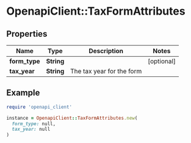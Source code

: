# OpenapiClient::TaxFormAttributes

## Properties

| Name | Type | Description | Notes |
| ---- | ---- | ----------- | ----- |
| **form_type** | **String** |  | [optional] |
| **tax_year** | **String** | The tax year for the form |  |

## Example

```ruby
require 'openapi_client'

instance = OpenapiClient::TaxFormAttributes.new(
  form_type: null,
  tax_year: null
)
```

